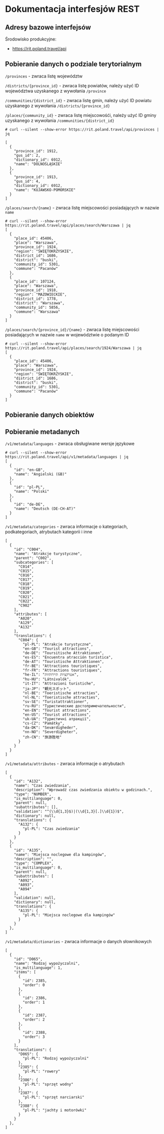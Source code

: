 # Dokumentacja interfesjów REST

## Adresy bazowe interfejsów

Środowisko produkcyjne:
* https://rit.poland.travel/api

## Pobieranie danych o podziale terytorialnym

`/provinces` - zwraca listę województw

`/districts/{province_id}` - zwraca listę powiatów, należy użyć ID województwa uzyskanego z wywołania `/province`

`/communities/{district_id}` - zwraca listę gmin, należy użyć ID powiatu uzyskanego z wywołania `/districts/{province_id}`

`/places/{community_id}` - zwraca listę miejscowośći, należy użyć ID gminy uzyskanego z wywołania `/communities/{district_id}`

```
# curl --silent --show-error https://rit.poland.travel/api/provinces | jq

[
  {
    "province_id": 1912,
    "gus_id": 2,
    "dictionary_id": 6912,
    "name": "DOLNOŚLĄSKIE"
  },
  {
    "province_id": 1913,
    "gus_id": 4,
    "dictionary_id": 6912,
    "name": "KUJAWSKO-POMORSKIE"
  }
]
  ```
`/places/search/{name}` - zwraca listę miejscowości posiadających w nazwie `name`

```
# curl --silent --show-error https://rit.poland.travel/api/places/search/Warszawa | jq
[
  {
    "place_id": 45406,
    "place": "Warszawa",
    "province_id": 1924,
    "region": "ŚWIĘTOKRZYSKIE",
    "district_id": 1686,
    "district": "buski",
    "community_id": 5301,
    "commune": "Pacanów"
  },
  {
    "place_id": 107124,
    "place": "Warszawa",
    "province_id": 1918,
    "region": "MAZOWIECKIE",
    "district_id": 1778,
    "district": "Warszawa",
    "community_id": 5856,
    "commune": "Warszawa"
  }
]
```

`/places/search/{province_id}/{name}` - zwraca listę miejscowości posiadających w nazwie `name` w województwie o podanym ID

```
# curl --silent --show-error https://rit.poland.travel/api/places/search/1924/Warszawa | jq
[
  {
    "place_id": 45406,
    "place": "Warszawa",
    "province_id": 1924,
    "region": "ŚWIĘTOKRZYSKIE",
    "district_id": 1686,
    "district": "buski",
    "community_id": 5301,
    "commune": "Pacanów"
  }
]
```

## Pobieranie danych obiektów

## Pobieranie metadanych

`/v1/metadata/languages` - zwraca obsługiwane wersje językowe

```
# curl --silent --show-error https://rit.poland.travel/api/v1/metadata/languages | jq
[
  {
    "id": "en-GB",
    "name": "Angielski (GB)"
  },
  {
    "id": "pl-PL",
    "name": "Polski"
  },
  {
    "id": "de-DE",
    "name": "Deutsch (DE-CH-AT)"
  }
]
```

`/v1/metadata/categories` - zwraca informacje o kategoriach, podkategoriach, atrybutach kategorii i inne

```
[
  {
    "id": "C004",
    "name": "Atrakcje turystyczne",
    "parent": "C002",
    "subcategories": [
      "C014",
      "C015",
      "C016",
      "C017",
      "C018",
      "C019",
      "C020",
      "C021",
      "C022",
      "C902"
    ],
    "attributes": [
      "A020",
      "A129",
      "A132"
    ],
    "translations": {
      "C004": {
        "pl-PL": "Atrakcje turystyczne",
        "en-GB": "Tourist attractions",
        "de-DE": "Toursitische Attraktionen",
        "es-ES": "Encuentra atracción turística",
        "de-AT": "Touristische Attraktionen",
        "fr-BE": "Attractions touristiques",
        "fr-FR": "Attractions touristiques",
        "he-IL": "אטרקציות תיירותיות",
        "hu-HU": "Látnivalók",
        "it-IT": "Attrazioni turistiche",
        "ja-JP": "観光スポット",
        "nl-BE": "Toeristische attracties",
        "nl-NL": "Toeristische attracties",
        "sv-SE": "Turistattraktioner",
        "ru-RU": "Туристические достопримечательности",
        "en-EN": "Tourist attractions",
        "en-US": "Tourist attractions",
        "uk-UA": "Туристичні атракції",
        "cs-CZ": "Památky",
        "da-DK": "Seværdigheder",
        "nn-NO": "Severdigheter",
        "zh-CN": "旅游胜地"
      }
    }
  }
]
```

`/v1/metadata/attributes` - zwraca informacje o atrybutach

```
[
  {
    "id": "A132",
    "name": "Czas zwiedzania",
    "description": "Wprowadź czas zwiedzania obiektu w godzinach.",
    "type": "NUMBER",
    "is_multilanguage": 0,
    "parent": null,
    "subattributes": [],
    "validation": "^(\\d{1,3}$)|(\\d{1,3}[.]\\d{1})$",
    "dictionary": null,
    "translations": {
      "A132": {
        "pl-PL": "Czas zwiedzania"
      }
    }
  },
  {
    "id": "A135",
    "name": "Miejsca noclegowe dla kampingów",
    "description": "",
    "type": "COMPLEX",
    "is_multilanguage": 0,
    "parent": null,
    "subattributes": [
      "A092",
      "A093",
      "A094"
    ],
    "validation": null,
    "dictionary": null,
    "translations": {
      "A135": {
        "pl-PL": "Miejsca noclegowe dla kampingów"
      }
    }
  },
]
```

`/v1/metadata/dictionaries` - zwraca informacje o danych słownikowych

```
[
  {
    "id": "D065",
    "name": "Rodzaj wypożyczalni",
    "is_multilanguage": 1,
    "items": [
      {
        "id": 2385,
        "order": 0
      },
      {
        "id": 2386,
        "order": 1
      },
      {
        "id": 2387,
        "order": 2
      },
      {
        "id": 2388,
        "order": 3
      }
    ],
    "translations": {
      "D065": {
        "pl-PL": "Rodzaj wypożyczalni"
      },
      "2385": {
        "pl-PL": "rowery"
      },
      "2386": {
        "pl-PL": "sprzęt wodny"
      },
      "2387": {
        "pl-PL": "sprzęt narciarski"
      },
      "2388": {
        "pl-PL": "jachty i motorówki"
      }
    }
  },
]
```
